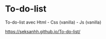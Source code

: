 # To-do-list
To-do-list avec Html - Css (vanilla) - Js (vanilla)

https://seksanhh.github.io/To-do-list/
